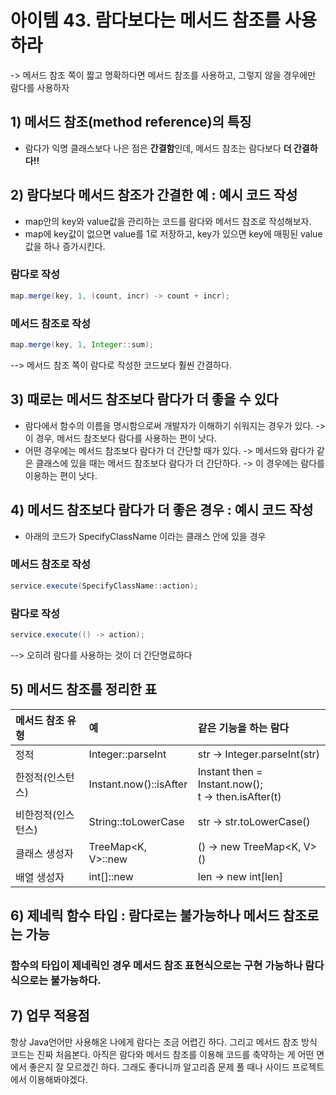 # 아이템 43. 람다보다는 메서드 참조를 사용하라
-> 메서드 참조 쪽이 짧고 명확하다면 메서드 참조를 사용하고, 그렇지 않을 경우에만 람다를 사용하자
## 1) 메서드 참조(method reference)의 특징
- 람다가 익명 클래스보다 나은 점은 **간결함**인데, 메서드 참조는 람다보다 **더 간결하다!!**

## 2) 람다보다 메서드 참조가 간결한 예 : 예시 코드 작성
- map안의 key와 value값을 관리하는 코드를 람다와 메서드 참조로 작성해보자.
- map에 key값이 없으면 value를 1로 저장하고, key가 있으면 key에 매핑된 value값을 하나 증가시킨다.
### 람다로 작성
```java
map.merge(key, 1, (count, incr) -> count + incr);
```

### 메서드 참조로 작성
```java
map.merge(key, 1, Integer::sum);
```
--> 메서드 참조 쪽이 람다로 작성한 코드보다 훨씬 간결하다.

## 3) 때로는 메서드 참조보다 람다가 더 좋을 수 있다
- 람다에서 함수의 이름을 명시함으로써 개발자가 이해하기 쉬워지는 경우가 있다.
  -> 이 경우, 메서드 참조보다 람다를 사용하는 편이 낫다.
- 어떤 경우에는 메서드 참조보다 람다가 더 간단할 때가 있다.
  -> 메서드와 람다가 같은 클래스에 있을 때는 메서드 참조보다 람다가 더 간단하다.
  -> 이 경우에는 람다를 이용하는 편이 낫다.
## 4) 메서드 참조보다 람다가 더 좋은 경우 : 예시 코드 작성
- 아래의 코드가 SpecifyClassName 이라는 클래스 안에 있을 경우
### 메서드 참조로 작성
```java
service.execute(SpecifyClassName::action);
```

### 람다로 작성
```java
service.execute(() -> action);
```

--> 오히려 람다를 사용하는 것이 더 간단명료하다

## 5) 메서드 참조를 정리한 표
|메서드 참조 유형|예|같은 기능을 하는 람다|
|:----|:----|:----|
|정적|Integer::parseInt|str -> Integer.parseInt(str)|
|한정적(인스턴스)|Instant.now()::isAfter|Instant then = Instant.now();<br> t -> then.isAfter(t)|
|비한정적(인스턴스)|String::toLowerCase|str -> str.toLowerCase()|
|클래스 생성자|TreeMap<K, V>::new|() -> new TreeMap<K, V>()|
|배열 생성자|int[]::new|len -> new int[len]|

## 6) 제네릭 함수 타입 : 람다로는 불가능하나 메서드 참조로는 가능
### 함수의 타입이 제네릭인 경우 메서드 참조 표현식으로는 구현 가능하나 람다식으로는 불가능하다.

## 7) 업무 적용점
항상 Java언어만 사용해온 나에게 람다는 조금 어렵긴 하다. 그리고 메서드 참조 방식 코드는 진짜 처음본다.
아직은 람다와 메서드 참조를 이용해 코드를 축약하는 게 어떤 면에서 좋은지 잘 모르겠긴 하다.
그래도 좋다니까 알고리즘 문제 풀 때나 사이드 프로젝트에서 이용해봐야겠다.
